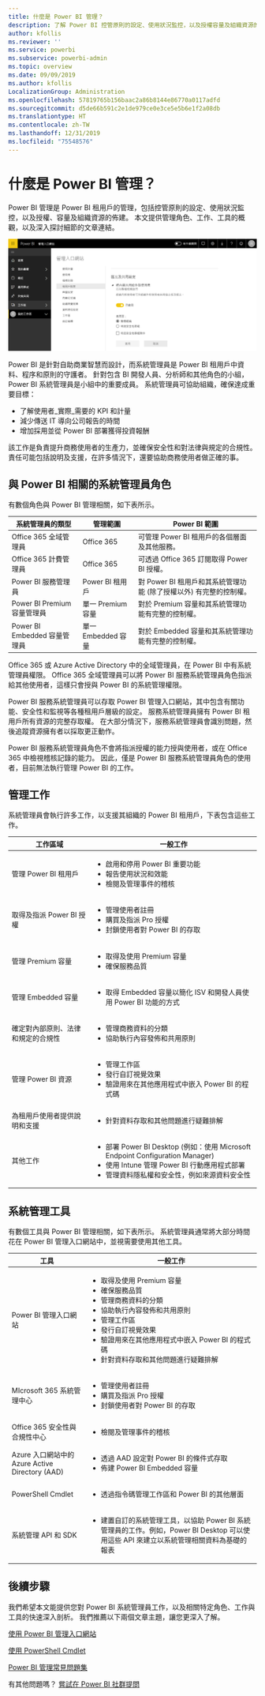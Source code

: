 ```yaml
---
title: 什麼是 Power BI 管理？
description: 了解 Power BI 控管原則的設定、使用狀況監控，以及授權容量及組織資源的佈建。
author: kfollis
ms.reviewer: ''
ms.service: powerbi
ms.subservice: powerbi-admin
ms.topic: overview
ms.date: 09/09/2019
ms.author: kfollis
LocalizationGroup: Administration
ms.openlocfilehash: 57819765b156baac2a86b8144e86770a0117adfd
ms.sourcegitcommit: d5de66b591c2e1de979ce0e3ce5e5b6e1f2a08db
ms.translationtype: HT
ms.contentlocale: zh-TW
ms.lasthandoff: 12/31/2019
ms.locfileid: "75548576"
---
```

# <a name="what-is-power-bi-administration"></a>什麼是 Power BI 管理？

Power BI 管理是 Power BI 租用戶的管理，包括控管原則的設定、使用狀況監控，以及授權、容量及組織資源的佈建。 本文提供管理角色、工作、工具的概觀，以及深入探討細節的文章連結。

![Power BI 管理入口網站](media/service-admin-administering-power-bi-in-your-organization/admin-portal.png)

Power BI 是針對自助商業智慧而設計，而系統管理員是 Power BI 租用戶中資料、程序和原則的守護者。 針對包含 BI 開發人員、分析師和其他角色的小組，Power BI 系統管理員是小組中的重要成員。 系統管理員可協助組織，確保達成重要目標：

- 了解使用者_實際_需要的 KPI 和計量
- 減少傳送 IT 導向公司報告的時間
- 增加採用並從 Power BI 部署獲得投資報酬

該工作是負責提升商務使用者的生產力，並確保安全性和對法律與規定的合規性。 責任可能包括說明及支援，在許多情況下，還要協助商務使用者做正確的事。

## <a name="administrator-roles-related-to-power-bi"></a>與 Power BI 相關的系統管理員角色

有數個角色與 Power BI 管理相關，如下表所示。

| **系統管理員的類型** | **管理範圍** | **Power BI 範圍** |
| --- | --- | --- |
| Office 365 全域管理員 | Office 365 | 可管理 Power BI 租用戶的各個層面及其他服務。 |
| Office 365 計費管理員 | Office 365 | 可透過 Office 365 訂閱取得 Power BI 授權。 |
| Power BI 服務管理員 | Power BI 租用戶 | 對 Power BI 租用戶和其系統管理功能 (除了授權以外) 有完整的控制權。 |
| Power BI Premium 容量管理員 | 單一 Premium 容量 | 對於 Premium 容量和其系統管理功能有完整的控制權。 |
| Power BI Embedded 容量管理員 | 單一 Embedded 容量 | 對於 Embedded 容量和其系統管理功能有完整的控制權。 |

Office 365 或 Azure Active Directory 中的全域管理員，在 Power BI 中有系統管理員權限。 Office 365 全域管理員可以將 Power BI 服務系統管理員角色指派給其他使用者，這樣只會授與 Power BI 的系統管理權限。

Power BI 服務系統管理員可以存取 Power BI 管理入口網站，其中包含有關功能、安全性和監視等各種租用戶層級的設定。 服務系統管理員擁有 Power BI 租用戶所有資源的完整存取權。 在大部分情況下，服務系統管理員會識別問題，然後追蹤資源擁有者以採取更正動作。

Power BI 服務系統管理員角色不會將指派授權的能力授與使用者，或在 Office 365 中檢視稽核記錄的能力。 因此，僅是 Power BI 服務系統管理員角色的使用者，目前無法執行管理 Power BI 的工作。

## <a name="administrative-tasks"></a>管理工作

系統管理員會執行許多工作，以支援其組織的 Power BI 租用戶，下表包含這些工作。

| **工作區域** | **一般工作** |
| --- | --- |
| 管理 Power BI 租用戶 |<ul><li>啟用和停用 Power BI 重要功能<br><li>報告使用狀況和效能<br><li>檢閱及管理事件的稽核</ul>|
| 取得及指派 Power BI 授權 |<ul><li>管理使用者註冊<br><li>購買及指派 Pro 授權<br><li>封鎖使用者對 Power BI 的存取</ul>|
| 管理 Premium 容量 |<ul><li>取得及使用 Premium 容量<br><li>確保服務品質|
| 管理 Embedded 容量 |<ul><li>取得 Embedded 容量以簡化 ISV 和開發人員使用 Power BI 功能的方式</ul>|
| 確定對內部原則、法律和規定的合規性 | <ul><li>管理商務資料的分類<br><li>協助執行內容發佈和共用原則</ul>|
| 管理 Power BI 資源 |<ul><li>管理工作區<br><li>發行自訂視覺效果<br><li>驗證用來在其他應用程式中嵌入 Power BI 的程式碼|
| 為租用戶使用者提供說明和支援 |<ul><li>針對資料存取和其他問題進行疑難排解</ul>|
| 其他工作 |<ul><li>部署 Power BI Desktop (例如：使用 Microsoft Endpoint Configuration Manager)<br><li>使用 Intune 管理 Power BI 行動應用程式部署<br><li>管理資料隱私權和安全性，例如來源資料安全性</ul>|

## <a name="administrative-tools"></a>系統管理工具

有數個工具與 Power BI 管理相關，如下表所示。 系統管理員通常將大部分時間花在 Power BI 管理入口網站中，並視需要使用其他工具。

| **工具** | **一般工作** |
| --- | --- |
| Power BI 管理入口網站 |<ul><li>取得及使用 Premium 容量</li><li>確保服務品質</li><li>管理商務資料的分類</li><li>協助執行內容發佈和共用原則</li><li>管理工作區<br><li>發行自訂視覺效果</li><li>驗證用來在其他應用程式中嵌入 Power BI 的程式碼</li><li>針對資料存取和其他問題進行疑難排解</li></ul>|
| MIcrosoft 365 系統管理中心 |<ul><li>管理使用者註冊</li><li>購買及指派 Pro 授權</li><li>封鎖使用者對 Power BI 的存取</li></ul>|
| Office 365 安全性與合規性中心 |<ul><li>檢閱及管理事件的稽核</li></ul>|
| Azure 入口網站中的 Azure Active Directory (AAD) |<ul><li>透過 AAD 設定對 Power BI 的條件式存取</li><li>佈建 Power BI Embedded 容量</li></ul>|
| PowerShell Cmdlet |<ul><li>透過指令碼管理工作區和 Power BI 的其他層面</li></ul>|
| 系統管理 API 和 SDK |<ul><li>建置自訂的系統管理工具，以協助 Power BI 系統管理員的工作。例如，Power BI Desktop 可以使用這些 API 來建立以系統管理相關資料為基礎的報表</li></ul>|

## <a name="next-steps"></a>後續步驟

我們希望本文能提供您對 Power BI 系統管理員工作，以及相關特定角色、工作與工具的快速深入剖析。 我們推薦以下兩個文章主題，讓您更深入了解。

[使用 Power BI 管理入口網站](service-admin-portal.md)

[使用 PowerShell Cmdlet](/powershell/power-bi/overview)

[Power BI 管理常見問題集](service-admin-faq.md)

有其他問題嗎？ [嘗試在 Power BI 社群提問](https://community.powerbi.com/)